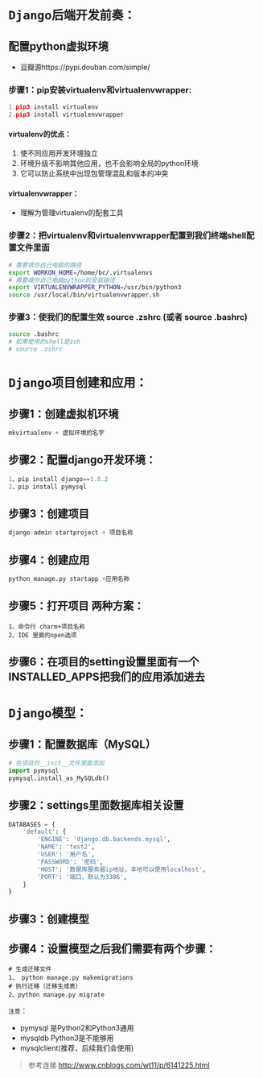 # ``Django后端开发前奏：``
## 配置python虚拟环境
* 豆瓣源https://pypi.douban.com/simple/ 
### 步骤1：pip安装virtualenv和virtualenvwrapper:
```python  
1.pip3 install virtualenv   
2.pip3 install virtualenvwrapper
```
#### virtualenv的优点：
 
1. 使不同应用开发环境独立
2. 环境升级不影响其他应用，也不会影响全局的python环境
3. 它可以防止系统中出现包管理混乱和版本的冲突

#### virtualenvwrapper：
* 理解为管理virtualenv的配套工具

### 步骤2：把virtualenv和virtualenvwrapper配置到我们终端shell配置文件里面
```bash
# 需要填你自己电脑的路径
export WORKON_HOME=/home/bc/.virtualenvs
# 需要填你自己电脑python的安装路径
export VIRTUALENVWRAPPER_PYTHON=/usr/bin/python3
source /usr/local/bin/virtualenvwrapper.sh 
```  
### 步骤3：使我们的配置生效 source .zshrc   (或者 source .bashrc)
```bash
source .bashrc
# 如果使用的shell是zsh
# source .zshrc
```
# ``Django项目创建和应用：``
## 步骤1：创建虚拟机环境 
```python
mkvirtualenv + 虚拟环境的名字
```
## 步骤2：配置django开发环境：
```python
1、pip install django==1.8.2
2、pip install pymysql
```
## 步骤3：创建项目 
```python
django-admin startproject + 项目名称
```
## 步骤4：创建应用 
```python
python manage.py startapp +应用名称
```
## 步骤5：打开项目 两种方案：
```
1、命令行 charm+项目名称
2、IDE 里面的open选项
```
## 步骤6：在项目的setting设置里面有一个INSTALLED_APPS把我们的应用添加进去
# ``Django模型：``
## 步骤1：配置数据库（MySQL）
```python
# 在项目的__init__文件里面添加
import pymysql
pymysql.install_as_MySQLdb()
```
## 步骤2：settings里面数据库相关设置
```python
DATABASES = {
    'default': {
        'ENGINE': 'django.db.backends.mysql',
        'NAME': 'test2',
        'USER': '用户名',
        'PASSWORD': '密码',
        'HOST': '数据库服务器ip地址，本地可以使用localhost',
        'PORT': '端口，默认为3306',
    }
}
```
## 步骤3：创建模型

## 步骤4：设置模型之后我们需要有两个步骤：
```
# 生成迁移文件
1、 python manage.py makemigrations
# 执行迁移（迁移生成表）
2、python manage.py migrate
```
``注意``：

* pymysql 是Python2和Python3通用
* mysqldb Python3是不能够用
* mysqlclient(推荐，后续我们会使用)

> 参考连接 http://www.cnblogs.com/wt11/p/6141225.html




